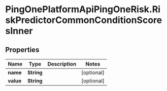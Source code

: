 # PingOnePlatformApiPingOneRisk.RiskPredictorCommonConditionScoresInner

## Properties

Name | Type | Description | Notes
------------ | ------------- | ------------- | -------------
**name** | **String** |  | [optional] 
**value** | **String** |  | [optional] 


